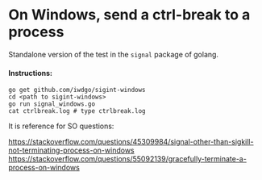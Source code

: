 # On Windows, send a ctrl-break to a process

Standalone version of the test in the `signal` package of golang.

#### Instructions:

```
go get github.com/iwdgo/sigint-windows
cd <path to sigint-windows>
go run signal_windows.go
cat ctrlbreak.log # type ctrlbreak.log
```

It is reference for SO questions:

https://stackoverflow.com/questions/45309984/signal-other-than-sigkill-not-terminating-process-on-windows
https://stackoverflow.com/questions/55092139/gracefully-terminate-a-process-on-windows
